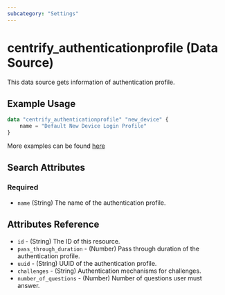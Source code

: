 ```yaml
---
subcategory: "Settings"
---
```


# centrify_authenticationprofile (Data Source)

This data source gets information of authentication profile.

## Example Usage

```terraform
data "centrify_authenticationprofile" "new_device" {
    name = "Default New Device Login Profile"
}
```

More examples can be found [here](https://github.com/centrify/terraform-provider-centrify/tree/main/examples/centrify_authenticationprofile)

## Search Attributes

### Required

- `name` (String) The name of the authentication profile.

## Attributes Reference

- `id` - (String) The ID of this resource.
- `pass_through_duration` - (Number) Pass through duration of the authentication profile.
- `uuid` - (String) UUID of the authentication profile.
- `challenges` - (String) Authentication mechanisms for challenges.
- `number_of_questions` - (Number) Number of questions user must answer.
